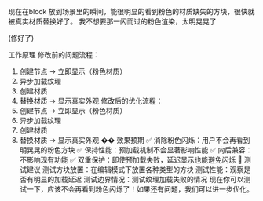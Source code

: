现在在block 放到场景里的瞬间，能很明显的看到粉色的材质缺失的方块，很快就被真实材质替换好了。 我不想要那一闪而过的粉色渲染，太明晃晃了

(修好了)

工作原理
修改前的问题流程：
1. 创建节点 → 立即显示（粉色材质）
2. 异步加载纹理
3. 创建材质
4. 替换材质 → 显示真实外观
修改后的优化流程：
1. 创建节点 → 立即显示（粉色材质）
2. 异步加载纹理
3. 创建材质
4. 替换材质 → 显示真实外观
�� 效果预期
✅ 消除粉色闪烁：用户不会再看到明晃晃的粉色方块
✅ 保持性能：预加载机制不会显著影响性能
✅ 向后兼容：不影响现有功能
✅ 双重保护：即使预加载失败，延迟显示也能避免闪烁
🧪 测试建议
测试方块放置：在编辑模式下放置各种类型的方块
测试性能：观察是否有明显的加载延迟
测试边界情况：测试纹理加载失败的情况
现在你可以测试一下，应该不会再看到粉色闪烁了！如果还有问题，我们可以进一步优化。